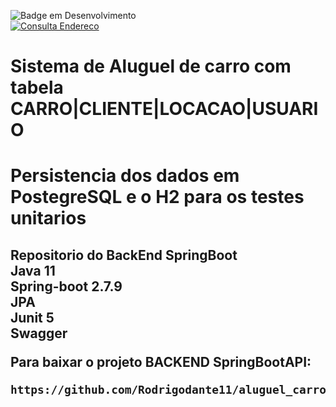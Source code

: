 ![Badge em Desenvolvimento](http://img.shields.io/static/v1?label=STATUS&message=EM%20DESENVOLVIMENTO&color=GREEN&style=for-the-badge) </br>
[![Consulta Endereco](https://github.com/Rodrigodante11/aluguel_carro_spring_boot_API/actions/workflows/maven-publish.yml/badge.svg)](https://github.com/Rodrigodante11/aluguel_carro_spring_boot_API/actions/workflows/maven-publish.yml)

<h1 aligh="center"> Sistema de Aluguel de carro com tabela CARRO|CLIENTE|LOCACAO|USUARIO <h2>
<h1 aligh="center"> Persistencia dos dados em PostegreSQL e  o H2 para os testes unitarios <h2>

<strong>Repositorio do BackEnd SpringBoot</strong> </br>
<strong>Java 11 </strong> </br>
<strong>Spring-boot 2.7.9 </strong> </br>
<strong>JPA </strong> </br>
<strong>Junit 5</strong></br>
<strong>Swagger</strong></br>

Para baixar o projeto BACKEND SpringBootAPI:

```
https://github.com/Rodrigodante11/aluguel_carro_spring_boot_API.git
```
